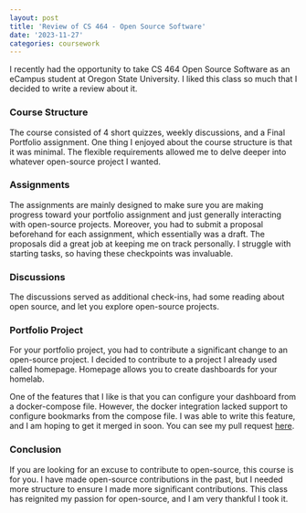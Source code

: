 ```yaml
---
layout: post
title: 'Review of CS 464 - Open Source Software'
date: '2023-11-27'
categories: coursework
---
```


I recently had the opportunity to take CS 464 Open Source Software as an eCampus student at Oregon State University. 
I liked this class so much that I decided to write a review about it.

### Course Structure

The course consisted of 4 short quizzes, weekly discussions, and a Final Portfolio assignment. 
One thing I enjoyed about the course structure is that it was minimal. 
The flexible requirements allowed me to delve deeper into whatever open-source project I wanted.

### Assignments

The assignments are mainly designed to make sure you are making progress toward your portfolio assignment and just generally interacting with open-source projects. 
Moreover, you had to submit a proposal beforehand for each assignment, which essentially was a draft.
The proposals did a great job at keeping me on track personally. 
I struggle with starting tasks, so having these checkpoints was invaluable.

### Discussions

The discussions served as additional check-ins, had some reading about open source, and let you explore open-source projects.

### Portfolio Project

For your portfolio project, you had to contribute a significant change to an open-source project. 
I decided to contribute to a project I already used called homepage. 
Homepage allows you to create dashboards for your homelab. 

One of the features that I like is that you can configure your dashboard from a docker-compose file. 
However, the docker integration lacked support to configure bookmarks from the compose file. 
I was able to write this feature, and I am hoping to get it merged in soon. 
You can see my pull request [here](https://github.com/gethomepage/homepage/pull/2367#issuecomment-1827150820).

### Conclusion

If you are looking for an excuse to contribute to open-source, this course is for you. 
I have made open-source contributions in the past, but I needed more structure to ensure I made more significant contributions. 
This class has reignited my passion for open-source, and I am very thankful I took it.
